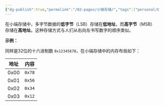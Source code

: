 ```yaml
---
{"dg-publish":true,"permalink":"/02-pages/小端存储/","tags":["personal/blog","计算机组成原理/存储系统"]}
---
```


在小端存储中，多字节数据的**低字节**（LSB）存储在**低地址**，而**高字节**（MSB）存储在**高地址**。这种存储方式与人们从右向左书写数字的顺序类似。

**示例：**

同样是32位的十六进制数 `0x12345678`，在小端存储中的内存布局如下：

| 地址   | 内容     |
| ---- | ------ |
| 0x00 | `0x78` |
| 0x01 | `0x56` |
| 0x02 | `0x34` |
| 0x03 | `0x12` |
